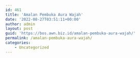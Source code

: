 ```yaml
---
id: 461
title: 'Amalan Pembuka Aura Wajah'
date: '2022-08-27T03:51:11+00:00'
author: admin
layout: post
guid: 'https://bos.awn.biz.id/amalan-pembuka-aura-wajah/'
permalink: /amalan-pembuka-aura-wajah/
categories:
    - Uncategorized
---
```


